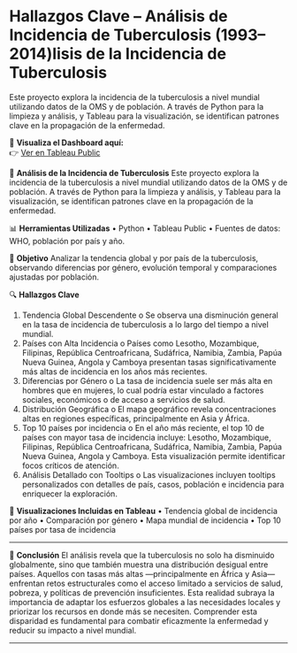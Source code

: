 # Hallazgos Clave – Análisis de Incidencia de Tuberculosis (1993–2014)lisis de la Incidencia de Tuberculosis

Este proyecto explora la incidencia de la tuberculosis a nivel mundial utilizando datos de la OMS y de población. A través de Python para la limpieza y análisis, y Tableau para la visualización, se identifican patrones clave en la propagación de la enfermedad.

🔗 **Visualiza el Dashboard aquí:**  
👉 [Ver en Tableau Public](https://public.tableau.com/app/profile/veronica.yadira.dom.nguez/viz/Tuberculosis_17533151992770/Dashboard1)

🧪 **Análisis de la Incidencia de Tuberculosis**
Este proyecto explora la incidencia de la tuberculosis a nivel mundial utilizando datos de la OMS y de población. A través de Python para la limpieza y análisis, y Tableau para la visualización, se identifican patrones clave en la propagación de la enfermedad.

📊 **Herramientas Utilizadas**
•	Python 
•	Tableau Public
•	Fuentes de datos: WHO, población por país y año.

🎯 **Objetivo**
Analizar la tendencia global y por país de la tuberculosis, observando diferencias por género, evolución temporal y comparaciones ajustadas por población.

🔍 **Hallazgos Clave**
1.	Tendencia Global Descendente
o	Se observa una disminución general en la tasa de incidencia de tuberculosis a lo largo del tiempo a nivel mundial.
2.	Países con Alta Incidencia
o	Países como Lesotho, Mozambique, Filipinas, República Centroafricana, Sudáfrica, Namibia, Zambia, Papúa Nueva Guinea, Angola y Camboya presentan tasas significativamente más altas de incidencia en los años más recientes.
3.	Diferencias por Género
o	La tasa de incidencia suele ser más alta en hombres que en mujeres, lo cual podría estar vinculado a factores sociales, económicos o de acceso a servicios de salud.
4.	Distribución Geográfica
o	El mapa geográfico revela concentraciones altas en regiones específicas, principalmente en Asia y África.
5.	Top 10 países por incidencia
o	En el año más reciente, el top 10 de países con mayor tasa de incidencia incluye: Lesotho, Mozambique, Filipinas, República Centroafricana, Sudáfrica, Namibia, Zambia, Papúa Nueva Guinea, Angola y Camboya. Esta visualización permite identificar focos críticos de atención.
6.	Análisis Detallado con Tooltips
o	Las visualizaciones incluyen tooltips personalizados con detalles de país, casos, población e incidencia para enriquecer la exploración.

📌 **Visualizaciones Incluidas en Tableau**
•	Tendencia global de incidencia por año
•	Comparación por género
•	Mapa mundial de incidencia
•	Top 10 países por tasa de incidencia

________________________________________
🧠 **Conclusión**
El análisis revela que la tuberculosis no solo ha disminuido globalmente, sino que también muestra una distribución desigual entre países. Aquellos con tasas más altas —principalmente en África y Asia— enfrentan retos estructurales como el acceso limitado a servicios de salud, pobreza, y políticas de prevención insuficientes. Esta realidad subraya la importancia de adaptar los esfuerzos globales a las necesidades locales y priorizar los recursos en donde más se necesiten. Comprender esta disparidad es fundamental para combatir eficazmente la enfermedad y reducir su impacto a nivel mundial.
________________________________________
